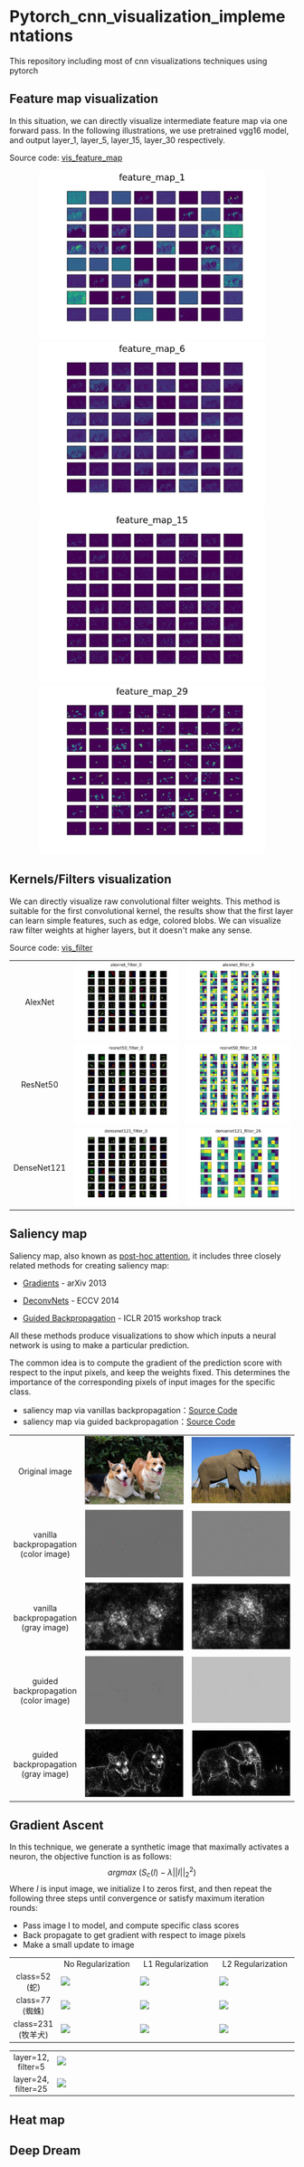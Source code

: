 



# Pytorch_cnn_visualization_implementations

This repository including most of cnn visualizations techniques using pytorch




## Feature map visualization

In this situation, we can directly visualize intermediate feature map via one forward pass. In the following illustrations, we use pretrained vgg16 model, and output layer_1, layer_5, layer_15, layer_30 respectively.

Source code:   [vis_feature_map](./vis_feature_map.py)

<div align='center'><img src="./images/feature_map_1.jpg" width="400"/><img src="./images/feature_map_6.jpg" width="400"/></div>
<div align='center'><img src="./images/feature_map_15.jpg" width="400"/><img src="./images/feature_map_29.jpg" width="400"/></div>



## Kernels/Filters visualization

We can directly visualize raw convolutional filter weights. This method is suitable for the first convolutional kernel, the results show that the first layer can learn simple features, such as edge, colored blobs. We can visualize raw filter weights at higher layers, but it doesn't make any sense.

Source code:   [vis_filter](./vis_filter.py)

<table border=0>
	<tbody>
		<tr>
			<td width="5%" align="center"> AlexNet </td>
			<td width="45%" > <img src="./images/alexnet_filter_0.jpg"> </td>
			<td width="45%"> <img src="./images/alexnet_filter_6.jpg"> </td>
		</tr>
        <tr>
			<td width="5%" align="center"> ResNet50 </td>
			<td width="45%" > <img src="./images/resnet50_filter_0.jpg"> </td>
			<td width="45%"> <img src="./images/resnet50_filter_18.jpg"> </td>
		</tr>
        <tr>
			<td width="5%" align="center"> DenseNet121 </td>
			<td width="45%" > <img src="./images/densenet121_filter_0.jpg"> </td>
			<td width="45%"> <img src="./images/densenet121_filter_26.jpg"> </td>
		</tr>
    </tbody>
</table>


## Saliency map

Saliency map, also known as [post-hoc attention](https://glassboxmedicine.com/2019/08/10/learn-to-pay-attention-trainable-visual-attention-in-cnns/), it includes three closely related methods for creating saliency map:

* [Gradients](https://arxiv.org/abs/1312.6034) - arXiv 2013

* [DeconvNets](https://arxiv.org/abs/1311.2901) - ECCV 2014
* [Guided Backpropagation](https://arxiv.org/abs/1412.6806) - ICLR 2015 workshop track

All these methods produce visualizations to show which inputs a neural network is using to make a particular prediction. 

The common idea is to compute the gradient of the prediction score with respect to the input pixels, and keep the weights fixed. This determines the importance of the corresponding pixels of input images for the specific class.

* saliency map via vanillas backpropagation：[Source Code]("saliency_map_vanilla.py")
* saliency map via guided backpropagation：[Source Code]("saliency_map_guided.py")

<table border=0>
	<tbody>
		<tr>
			<td width="5%" align="center"> Original image </td>
			<td width="45%" > <img src="dog.png"> </td>
			<td width="45%"> <img src="elephant.jpg"> </td>
		</tr>
        <tr>
			<td width="5%" align="center"> vanilla backpropagation (color image) </td>
            <td width="45%" > <img src="./images/dog_vanilla_backpropagation_color.jpg"> </td>
            <td width="45%" > <img src="./images/elephant_vanilla_backpropagation_color.jpg"> </td>
        </tr>
        <tr>
			<td width="5%" align="center"> vanilla backpropagation (gray image)  </td>
            <td width="45%" > <img src="./images/dog_vanilla_backpropagation_gray.jpg"> </td>
            <td width="45%" > <img src="./images/elephant_vanilla_backpropagation_gray.jpg"> </td>
        </tr>
        <tr>
			<td width="5%" align="center"> guided backpropagation (color image) </td>
            <td width="45%" > <img src="./images/dog_guided_backpropagation_color.jpg"> </td>
            <td width="45%" > <img src="./images/elephant_guided_backpropagation_color.jpg"> </td>
        </tr>
        <tr>
			<td width="5%" align="center"> guided backpropagation (gray image) </td>
            <td width="45%" > <img src="./images/dog_guided_backpropagation_gray.jpg"> </td>
            <td width="45%" > <img src="./images/elephant_guided_backpropagation_gray.jpg"> </td>
        </tr>
    </tbody>
</table>




## Gradient Ascent

In this technique, we generate a synthetic image that maximally activates a neuron,  the objective function is as follows:  
$$
argmax\ (S_c(I)-\lambda||I||_2^2)
$$
Where $I$ is input image, we initialize I to zeros first, and then repeat the following three steps until convergence or satisfy maximum iteration rounds:

* Pass image I to model, and compute specific class scores
* Back propagate to get gradient with respect to image pixels
* Make a small update to image

<table>
<tbody>
	<tr>
        <td width="4%" align="center">  </td>
		<td width="32%" align="center"> No Regularization </td>
		<td width="32%" align="center"> L1 Regularization </td>
        <td width="32%" align="center"> L2 Regularization </td>
	</tr>
    <tr>
        <td width="4%" align="center"> class=52 (蛇) </td>
        <td width="32%" > <img src="./images/random_image_52_no_regulization.gif"> </td>
        <td width="32%" > <img src="./images/random_image_52_L1_regulization.gif"> </td>
        <td width="32%" > <img src="./images/random_image_52_L2_regulization.gif"> </td>
    </tr>
    <tr>
		<td width="4%" align="center"> class=77 (蜘蛛) </td>
        <td width="32%" > <img src="./images/random_image_77_no_regulization.gif"> </td>
        <td width="32%" > <img src="./images/random_image_77_L1_regulization.gif"> </td>
        <td width="32%" > <img src="./images/random_image_77_L2_regulization.gif"> </td></td>
    </tr>
 	<tr>
		<td width="4%" align="center"> class=231 (牧羊犬) </td>
        <td width="32%" > <img src="./images/random_image_231_no_regulization.gif"> </td>
        <td width="32%" > <img src="./images/random_image_231_L1_regulization.gif"> </td>
        <td width="32%" > <img src="./images/random_image_231_L2_regulization.gif"> </td></td>
    </tr>
</tbody>
</table>





<table border=0>
	<tbody>
        <tr>
			<td width="5%" align="center"> layer=12, filter=5  </td>
            <td width="95%" > <img src="./images/random_image_12_5_gradient_ascent.gif"> </td>
        </tr>
        <tr>
			<td width="5%" align="center"> layer=24, filter=25 </td>
            <td width="95%" > <img src="./images/random_image_24_25_gradient_ascent.gif"> </td>
        </tr>
    </tbody>
</table>



## Heat map



## Deep Dream

